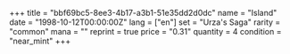 +++
title = "bbf69bc5-8ee3-4b17-a3b1-51e35dd2d0dc"
name = "Island"
date = "1998-10-12T00:00:00Z"
lang = ["en"]
set = "Urza's Saga"
rarity = "common"
mana = ""
reprint = true
price = "0.31"
quantity = 4
condition = "near_mint"
+++
